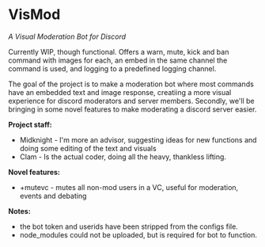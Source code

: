 # VisMod
*A Visual Moderation Bot for Discord*

Currently WIP, though functional. Offers a warn, mute, kick and ban command with images for each, an embed in the same channel the command is used, and logging to a predefined logging channel. 

The goal of the project is to make a moderation bot where most commands have an embedded text and image response, creatiing a more visual experience for discord moderators and server members. Secondly, we'll be bringing in some novel features to make moderating a discord server easier. 

**Project staff:**
- Midknight - I'm more an advisor, suggesting ideas for new functions and doing some editing of the text and visuals
- Clam - Is the actual coder, doing all the heavy, thankless lifting.

**Novel features:**
- +mutevc - mutes all non-mod users in a VC, useful for moderation, events and debating

**Notes:**
- the bot token and userids have been stripped from the configs file. 
- node_modules could not be uploaded, but is required for bot to function.   
